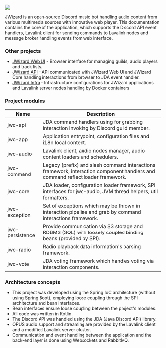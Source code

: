 ![](images/banner.png)

JWizard is an open-source Discord music bot handling audio content from various multimedia sources with innovative web
player. This documentation contains the core of the application, which supports the Discord API event handlers, Lavalink
client for sending commands to Lavalink nodes and message broker handling events from web interface.

### Other projects

* [JWizard Web UI](https://github.com/jwizard-bot/jwizard-web) - Browser interface for managing guilds, audio players
  and track lists.
* [JWizard API](https://github.com/jwizard-bot/jwizard-api) - API communicated with JWizard Web UI and JWizard Core
  handling interactions from browser to JDA event handler.
* [JWizard Infra](https://github.com/jwizard-bot/jwizard-infra) - Infrastructure configurations for JWizard applications
  and Lavalink server nodes handling by Docker containers

### Project modules

| Name            | Description                                                                                                                    |
|-----------------|--------------------------------------------------------------------------------------------------------------------------------|
| jwc-api         | JDA command handlers using for grabbing interaction invoking by Discord guild member.                                          |
| jwc-app         | Application entrypoint, configuration files and i18n local content.                                                            |
| jwc-audio       | Lavalink client, audio nodes manager, audio content loaders and schedulers.                                                    |
| jwc-command     | Legacy (prefix) and slash command interactions framework, interaction component handlers and command reflect loader framework. |
| jwc-core        | JDA loader, configuration loader framework, SPI interfaces for jwc-audio, JVM thread helpers, util formatters.                 |
| jwc-exception   | Set of exceptions which may be thrown in interaction pipeline and grab by command interactions framework.                      |
| jwc-persistence | Provide communication via S3 storage and RDBMS (SQL) with loosely coupled binding beans (provided by SPI).                     |
| jwc-radio       | Radio playback data information's parsing framework.                                                                           |
| jwc-vote        | JDA voting framework which handles voting via interaction components.                                                          |

### Architecture concepts

* This project was developed using the Spring IoC architecture (without using Spring Boot), employing loose coupling
  through the SPI architecture and bean interfaces.
* Bean interfaces ensure loose coupling between the project's modules.
* All code was written in Kotlin.
* The Discord API was handled using the JDA (Java Discord API) library.
* OPUS audio support and streaming are provided by the Lavalink client and a modified Lavalink server cluster.
* Communication and event handling between the application and the back-end layer is done using Websockets and RabbitMQ.
